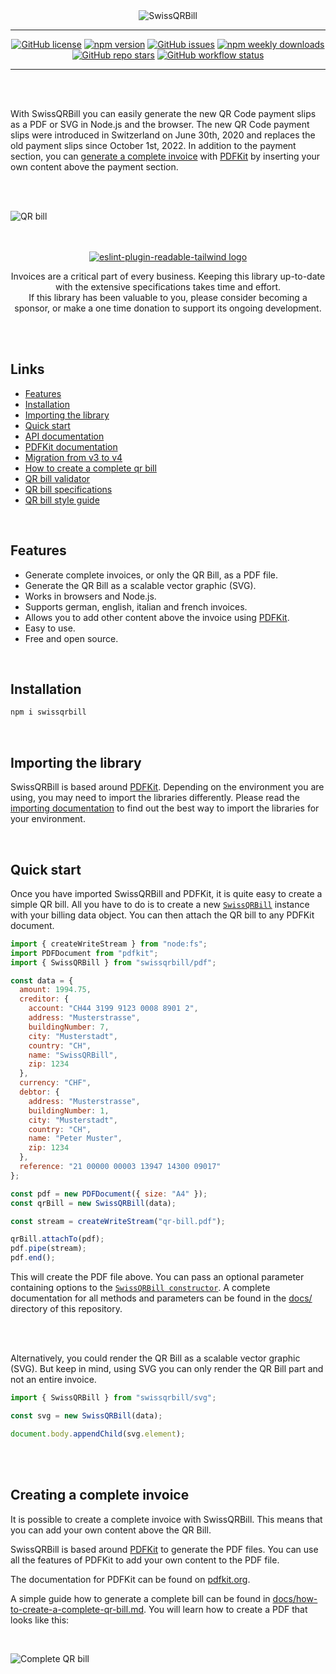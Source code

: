 <div align="center">
  <img alt="SwissQRBill" src="https://raw.githubusercontent.com/schoero/swissqrbill/main/assets/swissqrbill-logo.svg">
</div>

---
<div align="center">

  [![GitHub license](https://img.shields.io/github/license/schoero/swissqrbill?style=flat-square&labelColor=454c5c&color=00AD51)](https://github.com/schoero/swissqrbill/blob/main/LICENSE)
  [![npm version](https://img.shields.io/npm/v/swissqrbill?style=flat-square&labelColor=454c5c&color=00AD51)](https://www.npmjs.com/package/swissqrbill?activeTab=versions)
  [![GitHub issues](https://img.shields.io/github/issues/schoero/swissqrbill?style=flat-square&labelColor=454c5c&color=00AD51)](https://github.com/schoero/swissqrbill/issues)
  [![npm weekly downloads](https://img.shields.io/npm/dw/swissqrbill?style=flat-square&labelColor=454c5c&color=00AD51)](https://www.npmjs.com/package/swissqrbill?activeTab=readme)
  [![GitHub repo stars](https://img.shields.io/github/stars/schoero/swissqrbill?style=flat-square&labelColor=454c5c&color=00AD51)](https://github.com/schoero/swissqrbill/stargazers)
  [![GitHub workflow status](https://img.shields.io/github/actions/workflow/status/schoero/swissqrbill/ci.yml?event=push&style=flat-square&labelColor=454c5c&color=00AD51)](https://github.com/schoero/swissqrbill/actions?query=workflow%3ACI)

</div>

---

<br/>
<br/>

With SwissQRBill you can easily generate the new QR Code payment slips as a PDF or SVG in Node.js and the browser. The new QR Code payment slips were introduced in Switzerland on June 30th, 2020 and replaces the old payment slips since October 1st, 2022. In addition to the payment section, you can [generate a complete invoice](#creating-a-complete-invoice) with [PDFKit][pdfkit-npm] by inserting your own content above the payment section.

<br/>
<br/>

![QR bill](assets/qr-bill.png)

<br/>
<br/>

<div align="center">

  <a href="https://github.com/sponsors/schoero">
    <picture>
      <source media="(prefers-color-scheme: dark)" srcset="./assets/sponsor-dark.svg">
      <source media="(prefers-color-scheme: light)" srcset="./assets/sponsor-light.svg">
      <img alt="eslint-plugin-readable-tailwind logo" src="./assets/sponsor-dark.svg">
    </picture>
  </a>
  
  Invoices are a critical part of every business. Keeping this library up-to-date with the extensive specifications takes  time and effort.  
  If this library has been valuable to you, please consider becoming a sponsor, or make a one time donation to support its ongoing development.

</div>

<br/>
<br/>

## Links

* [Features](#features)
* [Installation](#installation)
* [Importing the library][importing-documentation]
* [Quick start](#quick-start)
* [API documentation](./docs)
* [PDFKit documentation][pdfkit-documentation]
* [Migration from v3 to v4](./docs/migration-v3-to-v4.md)
* [How to create a complete qr bill][how-to-create-a-complete-qr-bill]
* [QR bill validator](https://swiss-qr-invoice.org/validator/?lang=de)
* [QR bill specifications](https://www.six-group.com/dam/download/banking-services/standardization/qr-bill/ig-qr-bill-v2.2-en.pdf)
* [QR bill style guide](https://www.six-group.com/dam/download/banking-services/standardization/qr-bill/style-guide-qr-bill-en.pdf)

<br/>

## Features

* Generate complete invoices, or only the QR Bill, as a PDF file.
* Generate the QR Bill as a scalable vector graphic (SVG).
* Works in browsers and Node.js.
* Supports german, english, italian and french invoices.
* Allows you to add other content above the invoice using [PDFKit][pdfkit-github].
* Easy to use.
* Free and open source.

<br/>

## Installation

```sh
npm i swissqrbill
```

<br/>

## Importing the library

SwissQRBill is based around [PDFKit][pdfkit-npm]. Depending on the environment you are using, you may need to import the libraries differently. Please read the [importing documentation][importing-documentation] to find out the best way to import the libraries for your environment.

<br/>

## Quick start

Once you have imported SwissQRBill and PDFKit, it is quite easy to create a simple QR bill. All you have to do is to create a new [`SwissQRBill`][SwissQRBill] instance with your billing data object. You can then attach the QR bill to any PDFKit document.

```js
import { createWriteStream } from "node:fs";
import PDFDocument from "pdfkit";
import { SwissQRBill } from "swissqrbill/pdf";

const data = {
  amount: 1994.75,
  creditor: {
    account: "CH44 3199 9123 0008 8901 2",
    address: "Musterstrasse",
    buildingNumber: 7,
    city: "Musterstadt",
    country: "CH",
    name: "SwissQRBill",
    zip: 1234
  },
  currency: "CHF",
  debtor: {
    address: "Musterstrasse",
    buildingNumber: 1,
    city: "Musterstadt",
    country: "CH",
    name: "Peter Muster",
    zip: 1234
  },
  reference: "21 00000 00003 13947 14300 09017"
};

const pdf = new PDFDocument({ size: "A4" });
const qrBill = new SwissQRBill(data);

const stream = createWriteStream("qr-bill.pdf");

qrBill.attachTo(pdf);
pdf.pipe(stream);
pdf.end();
```

This will create the PDF file above. You can pass an optional parameter containing options to the [`SwissQRBill constructor`][SwissQRBill-constructor].
A complete documentation for all methods and parameters can be found in the [docs/][repository-docs] directory of this repository.

<br/>
<br/>

Alternatively, you could render the QR Bill as a scalable vector graphic (SVG). But keep in mind, using SVG you can only render the QR Bill part and not an entire invoice.

```js
import { SwissQRBill } from "swissqrbill/svg";

const svg = new SwissQRBill(data);

document.body.appendChild(svg.element);
```

<br/>
<br/>

## Creating a complete invoice

It is possible to create a complete invoice with SwissQRBill. This means that you can add your own content above the QR Bill.

SwissQRBill is based around [PDFKit][pdfkit-github] to generate the PDF files. You can use all the features of PDFKit to add your own content to the PDF file.

The documentation for PDFKit can be found on [pdfkit.org][pdfkit-documentation].

A simple guide how to generate a complete bill can be found in [docs/how-to-create-a-complete-qr-bill.md][how-to-create-a-complete-qr-bill]. You will learn how to create a PDF that looks like this:

<br/>

![Complete QR bill](assets/complete-qr-bill.png)

[SwissQRBill]: ./docs/pdf/index.md#class-swissqrbill
[SwissQRBill-constructor]: ./docs/pdf/index.md#constructor-new-swissqrbilldata-options
[importing-documentation]: ./docs/importing.md
[repository-docs]: ./docs/
[how-to-create-a-complete-qr-bill]: ./docs/how-to-create-a-complete-qr-bill.md
[pdfkit-documentation]: http://pdfkit.org
[pdfkit-github]: https://github.com/foliojs/pdfkit
[pdfkit-npm]: https://www.npmjs.com/package/pdfkit
